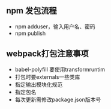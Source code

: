 ## npm 发包流程
* npm adduser，输入用户名、密码
* npm publish

## webpack打包注意事项
  * babel-polyfill 要使用transformruntim
  * 打包时要externals一些类库
  * 指定输出模块化规范
  * 指定包名
  * 每次更新需修改package.json版本号